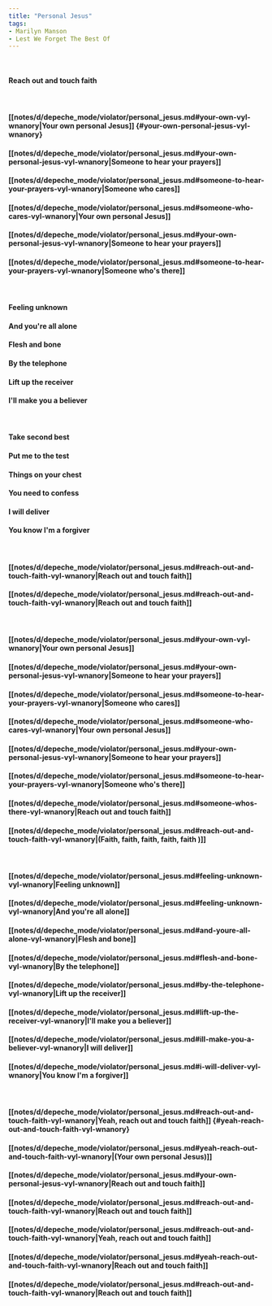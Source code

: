 ```yaml
---
title: "Personal Jesus"
tags:
- Marilyn Manson
- Lest We Forget The Best Of
---
```

&nbsp;
#### Reach out and touch faith
&nbsp;
#### [[notes/d/depeche_mode/violator/personal_jesus.md#your-own-vyl-wnanory|Your own personal Jesus]] {#your-own-personal-jesus-vyl-wnanory}
#### [[notes/d/depeche_mode/violator/personal_jesus.md#your-own-personal-jesus-vyl-wnanory|Someone to hear your prayers]]
#### [[notes/d/depeche_mode/violator/personal_jesus.md#someone-to-hear-your-prayers-vyl-wnanory|Someone who cares]]
#### [[notes/d/depeche_mode/violator/personal_jesus.md#someone-who-cares-vyl-wnanory|Your own personal Jesus]]
#### [[notes/d/depeche_mode/violator/personal_jesus.md#your-own-personal-jesus-vyl-wnanory|Someone to hear your prayers]]
#### [[notes/d/depeche_mode/violator/personal_jesus.md#someone-to-hear-your-prayers-vyl-wnanory|Someone who's there]]
&nbsp;
#### Feeling unknown
#### And you're all alone
#### Flesh and bone
#### By the telephone
#### Lift up the receiver
#### I'll make you a believer
&nbsp;
#### Take second best
#### Put me to the test
#### Things on your chest
#### You need to confess
#### I will deliver
#### You know I'm a forgiver
&nbsp;
#### [[notes/d/depeche_mode/violator/personal_jesus.md#reach-out-and-touch-faith-vyl-wnanory|Reach out and touch faith]]
#### [[notes/d/depeche_mode/violator/personal_jesus.md#reach-out-and-touch-faith-vyl-wnanory|Reach out and touch faith]]
&nbsp;
#### [[notes/d/depeche_mode/violator/personal_jesus.md#your-own-vyl-wnanory|Your own personal Jesus]]
#### [[notes/d/depeche_mode/violator/personal_jesus.md#your-own-personal-jesus-vyl-wnanory|Someone to hear your prayers]]
#### [[notes/d/depeche_mode/violator/personal_jesus.md#someone-to-hear-your-prayers-vyl-wnanory|Someone who cares]]
#### [[notes/d/depeche_mode/violator/personal_jesus.md#someone-who-cares-vyl-wnanory|Your own personal Jesus]]
#### [[notes/d/depeche_mode/violator/personal_jesus.md#your-own-personal-jesus-vyl-wnanory|Someone to hear your prayers]]
#### [[notes/d/depeche_mode/violator/personal_jesus.md#someone-to-hear-your-prayers-vyl-wnanory|Someone who's there]]
#### [[notes/d/depeche_mode/violator/personal_jesus.md#someone-whos-there-vyl-wnanory|Reach out and touch faith]]
#### [[notes/d/depeche_mode/violator/personal_jesus.md#reach-out-and-touch-faith-vyl-wnanory|(Faith, faith, faith, faith, faith )]]
&nbsp;
#### [[notes/d/depeche_mode/violator/personal_jesus.md#feeling-unknown-vyl-wnanory|Feeling unknown]]
#### [[notes/d/depeche_mode/violator/personal_jesus.md#feeling-unknown-vyl-wnanory|And you're all alone]]
#### [[notes/d/depeche_mode/violator/personal_jesus.md#and-youre-all-alone-vyl-wnanory|Flesh and bone]]
#### [[notes/d/depeche_mode/violator/personal_jesus.md#flesh-and-bone-vyl-wnanory|By the telephone]]
#### [[notes/d/depeche_mode/violator/personal_jesus.md#by-the-telephone-vyl-wnanory|Lift up the receiver]]
#### [[notes/d/depeche_mode/violator/personal_jesus.md#lift-up-the-receiver-vyl-wnanory|I'll make you a believer]]
#### [[notes/d/depeche_mode/violator/personal_jesus.md#ill-make-you-a-believer-vyl-wnanory|I will deliver]]
#### [[notes/d/depeche_mode/violator/personal_jesus.md#i-will-deliver-vyl-wnanory|You know I'm a forgiver]]
&nbsp;
#### [[notes/d/depeche_mode/violator/personal_jesus.md#reach-out-and-touch-faith-vyl-wnanory|Yeah, reach out and touch faith]] {#yeah-reach-out-and-touch-faith-vyl-wnanory}
#### [[notes/d/depeche_mode/violator/personal_jesus.md#yeah-reach-out-and-touch-faith-vyl-wnanory|(Your own personal Jesus)]]
#### [[notes/d/depeche_mode/violator/personal_jesus.md#your-own-personal-jesus-vyl-wnanory|Reach out and touch faith]]
#### [[notes/d/depeche_mode/violator/personal_jesus.md#reach-out-and-touch-faith-vyl-wnanory|Reach out and touch faith]]
#### [[notes/d/depeche_mode/violator/personal_jesus.md#reach-out-and-touch-faith-vyl-wnanory|Yeah, reach out and touch faith]]
#### [[notes/d/depeche_mode/violator/personal_jesus.md#yeah-reach-out-and-touch-faith-vyl-wnanory|Reach out and touch faith]]
#### [[notes/d/depeche_mode/violator/personal_jesus.md#reach-out-and-touch-faith-vyl-wnanory|Reach out and touch faith]]
